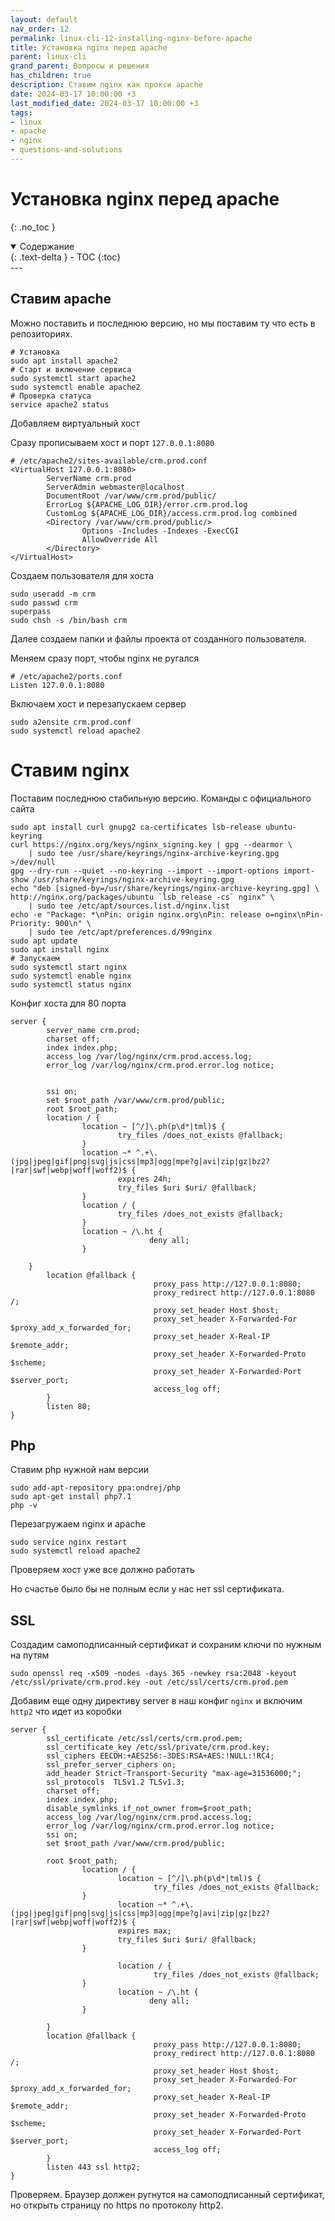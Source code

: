 ```yaml
---
layout: default
nav_order: 12
permalink: linux-cli-12-installing-nginx-before-apache
title: Установка nginx перед apache
parent: linux-cli
grand_parent: Вопросы и решения
has_children: true
description: Ставим nginx как прокси apache
date: 2024-03-17 10:00:00 +3
last_modified_date: 2024-03-17 10:00:00 +3
tags:
- linux
- apache
- nginx
- questions-and-solutions
---
```


# Установка nginx перед apache
{: .no_toc }

<details open markdown="block">
  <summary>
    Содержание
  </summary>
  {: .text-delta }
- TOC
{:toc}
</details>
---

## Ставим apache

Можно поставить и последнюю версию, но мы поставим ту что есть в репозиториях.

```shell
# Установка
sudo apt install apache2
# Старт и включение сервиса
sudo systemctl start apache2
sudo systemctl enable apache2
# Проверка статуса
service apache2 status
```

Добавляем виртуальный хост

Сразу прописываем хост и порт `127.0.0.1:8080`

````apacheconf
# /etc/apache2/sites-available/crm.prod.conf
<VirtualHost 127.0.0.1:8080>
        ServerName crm.prod
        ServerAdmin webmaster@localhost
        DocumentRoot /var/www/crm.prod/public/
        ErrorLog ${APACHE_LOG_DIR}/error.crm.prod.log
        CustomLog ${APACHE_LOG_DIR}/access.crm.prod.log combined
        <Directory /var/www/crm.prod/public/>
                Options -Includes -Indexes -ExecCGI
                AllowOverride All
        </Directory>
</VirtualHost>
````

Создаем пользователя для хоста

````shell
sudo useradd -m crm
sudo passwd crm
superpass
sudo chsh -s /bin/bash crm
````

Далее создаем папки и файлы проекта от созданного пользователя.

Меняем сразу порт, чтобы nginx не ругался

````shell
# /etc/apache2/ports.conf
Listen 127.0.0.1:8080
````

Включаем хост и перезапускаем сервер

````shell
sudo a2ensite crm.prod.conf
sudo systemctl reload apache2
````

# Ставим nginx

Поставим последнюю стабильную версию. Команды с официального сайта

````shell
sudo apt install curl gnupg2 ca-certificates lsb-release ubuntu-keyring
curl https://nginx.org/keys/nginx_signing.key | gpg --dearmor \
    | sudo tee /usr/share/keyrings/nginx-archive-keyring.gpg >/dev/null
gpg --dry-run --quiet --no-keyring --import --import-options import-show /usr/share/keyrings/nginx-archive-keyring.gpg
echo "deb [signed-by=/usr/share/keyrings/nginx-archive-keyring.gpg] \
http://nginx.org/packages/ubuntu `lsb_release -cs` nginx" \
    | sudo tee /etc/apt/sources.list.d/nginx.list
echo -e "Package: *\nPin: origin nginx.org\nPin: release o=nginx\nPin-Priority: 900\n" \
    | sudo tee /etc/apt/preferences.d/99nginx
sudo apt update
sudo apt install nginx
# Запускаем
sudo systemctl start nginx
sudo systemctl enable nginx
sudo systemctl status nginx
````

Конфиг хоста для 80 порта

````nginx configuration
server {
        server_name crm.prod;
        charset off;
        index index.php;
        access_log /var/log/nginx/crm.prod.access.log;
        error_log /var/log/nginx/crm.prod.error.log notice;


        ssi on;
        set $root_path /var/www/crm.prod/public;
        root $root_path;
        location / {
                location ~ [^/]\.ph(p\d*|tml)$ {
                        try_files /does_not_exists @fallback;
                }
                location ~* ^.+\.(jpg|jpeg|gif|png|svg|js|css|mp3|ogg|mpe?g|avi|zip|gz|bz2?|rar|swf|webp|woff|woff2)$ {
                        expires 24h;
                        try_files $uri $uri/ @fallback;
                }
                location / {
                        try_files /does_not_exists @fallback;
                }
                location ~ /\.ht {
                               deny all;
                }

    }
        location @fallback {
                                proxy_pass http://127.0.0.1:8080;
                                proxy_redirect http://127.0.0.1:8080 /;
                                proxy_set_header Host $host;
                                proxy_set_header X-Forwarded-For $proxy_add_x_forwarded_for;
                                proxy_set_header X-Real-IP $remote_addr;
                                proxy_set_header X-Forwarded-Proto $scheme;
                                proxy_set_header X-Forwarded-Port $server_port;
                                access_log off;
        }
        listen 80;
}
````

## Php

Ставим php нужной нам версии

````shell
sudo add-apt-repository ppa:ondrej/php
sudo apt-get install php7.1
php -v
````

Перезагружаем nginx и apache

````shell
sudo service nginx restart
sudo systemctl reload apache2
````

Проверяем хост уже все должно работать

Но счастье было бы не полным если у нас нет ssl сертификата.

## SSL

Создадим самоподписанный сертификат и сохраним ключи по нужным на путям

````shell
sudo openssl req -x509 -nodes -days 365 -newkey rsa:2048 -keyout /etc/ssl/private/crm.prod.key -out /etc/ssl/certs/crm.prod.pem
````

Добавим еще одну директиву server в наш конфиг `nginx` и включим `http2` что идет из коробки

````nginx configuration
server {
        ssl_certificate /etc/ssl/certs/crm.prod.pem;
        ssl_certificate_key /etc/ssl/private/crm.prod.key;
        ssl_ciphers EECDH:+AES256:-3DES:RSA+AES:!NULL:!RC4;
        ssl_prefer_server_ciphers on;
        add_header Strict-Transport-Security "max-age=31536000;";
        ssl_protocols  TLSv1.2 TLSv1.3;
        charset off;
        index index.php;
        disable_symlinks if_not_owner from=$root_path;
        access_log /var/log/nginx/crm.prod.access.log;
        error_log /var/log/nginx/crm.prod.error.log notice;
        ssi on;
        set $root_path /var/www/crm.prod/public;

        root $root_path;
                location / {
                        location ~ [^/]\.ph(p\d*|tml)$ {
                                try_files /does_not_exists @fallback;
                }
                        location ~* ^.+\.(jpg|jpeg|gif|png|svg|js|css|mp3|ogg|mpe?g|avi|zip|gz|bz2?|rar|swf|webp|woff|woff2)$ {
                        expires max;
                        try_files $uri $uri/ @fallback;
                }

                        location / {
                                try_files /does_not_exists @fallback;
                }
                        location ~ /\.ht {
                               deny all;
                }

        }
        location @fallback {
                                proxy_pass http://127.0.0.1:8080;
                                proxy_redirect http://127.0.0.1:8080 /;
                                proxy_set_header Host $host;
                                proxy_set_header X-Forwarded-For $proxy_add_x_forwarded_for;
                                proxy_set_header X-Real-IP $remote_addr;
                                proxy_set_header X-Forwarded-Proto $scheme;
                                proxy_set_header X-Forwarded-Port $server_port;
                                access_log off;
        }
        listen 443 ssl http2;
}
````

Проверяем. Браузер должен ругнутся на самоподписанный сертификат, но открыть страницу по https по протоколу http2.

